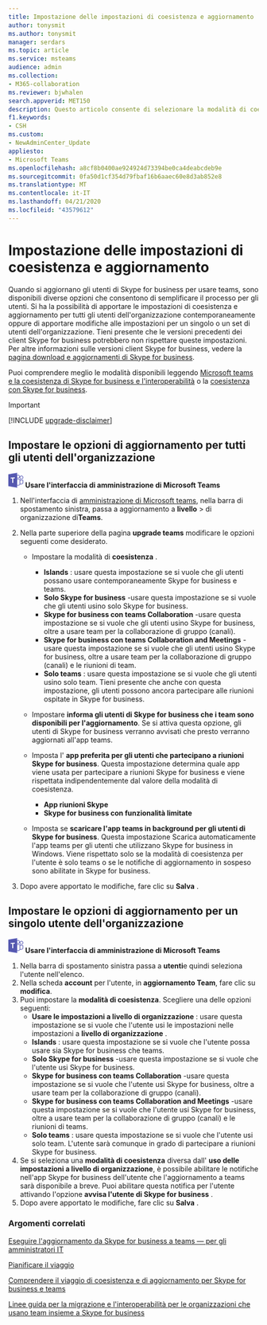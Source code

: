 ```yaml
---
title: Impostazione delle impostazioni di coesistenza e aggiornamento
author: tonysmit
ms.author: tonysmit
manager: serdars
ms.topic: article
ms.service: msteams
audience: admin
ms.collection:
- M365-collaboration
ms.reviewer: bjwhalen
search.appverid: MET150
description: Questo articolo consente di selezionare la modalità di coesistenza e impostare altre impostazioni di coesistenza.
f1.keywords:
- CSH
ms.custom:
- NewAdminCenter_Update
appliesto:
- Microsoft Teams
ms.openlocfilehash: a8cf8b0400ae924924d73394be0ca4deabcdeb9e
ms.sourcegitcommit: 0fa50d1cf354d79fbaf16b6aaec60e8d3ab852e8
ms.translationtype: MT
ms.contentlocale: it-IT
ms.lasthandoff: 04/21/2020
ms.locfileid: "43579612"
---
```

# <a name="setting-your-coexistence-and-upgrade-settings"></a>Impostazione delle impostazioni di coesistenza e aggiornamento


Quando si aggiornano gli utenti di Skype for business per usare teams, sono disponibili diverse opzioni che consentono di semplificare il processo per gli utenti. Si ha la possibilità di apportare le impostazioni di coesistenza e aggiornamento per tutti gli utenti dell'organizzazione contemporaneamente oppure di apportare modifiche alle impostazioni per un singolo o un set di utenti dell'organizzazione. Tieni presente che le versioni precedenti dei client Skype for business potrebbero non rispettare queste impostazioni. Per altre informazioni sulle versioni client Skype for business, vedere la [pagina download e aggiornamenti di Skype for business](https://docs.microsoft.com/skypeforbusiness/software-updates). 

Puoi comprendere meglio le modalità disponibili leggendo [Microsoft teams e la coesistenza di Skype for business e l'interoperabilità](teams-and-skypeforbusiness-coexistence-and-interoperability.md) o la [coesistenza con Skype for business](coexistence-chat-calls-presence.md).  

> [!IMPORTANT]
> [!INCLUDE [upgrade-disclaimer](includes/upgrade-disclaimer.md)]


## <a name="set-upgrade-options-for-all-users-in-your-organization"></a>Impostare le opzioni di aggiornamento per tutti gli utenti dell'organizzazione

![Icona che mostra il logo di Microsoft Teams](media/teams-logo-30x30.png) **Usare l'interfaccia di amministrazione di Microsoft Teams**

1. Nell'interfaccia di [amministrazione di Microsoft teams](https://admin.teams.microsoft.com/), nella barra di spostamento sinistra, passa a aggiornamento a **livello** > di organizzazione di**Teams**. 

2. Nella parte superiore della pagina **upgrade teams** modificare le opzioni seguenti come desiderato.
    - Impostare la modalità di **coesistenza** .
        - **Islands** : usare questa impostazione se si vuole che gli utenti possano usare contemporaneamente Skype for business e teams.
        - **Solo Skype for business** -usare questa impostazione se si vuole che gli utenti usino solo Skype for business.
        - **Skype for business con teams Collaboration** -usare questa impostazione se si vuole che gli utenti usino Skype for business, oltre a usare team per la collaborazione di gruppo (canali).
        - **Skype for business con teams Collaboration and Meetings** -usare questa impostazione se si vuole che gli utenti usino Skype for business, oltre a usare team per la collaborazione di gruppo (canali) e le riunioni di team.
        - **Solo teams** : usare questa impostazione se si vuole che gli utenti usino solo team. Tieni presente che anche con questa impostazione, gli utenti possono ancora partecipare alle riunioni ospitate in Skype for business.
        
    - Impostare **informa gli utenti di Skype for business che i team sono disponibili per l'aggiornamento**. Se si attiva questa opzione, gli utenti di Skype for business verranno avvisati che presto verranno aggiornati all'app teams.
    - Imposta l' **app preferita per gli utenti che partecipano a riunioni Skype for business**. Questa impostazione determina quale app viene usata per partecipare a riunioni Skype for business e viene rispettata indipendentemente dal valore della modalità di coesistenza.
      - **App riunioni Skype**
      - **Skype for business con funzionalità limitate**
    - Imposta se **scaricare l'app teams in background per gli utenti di Skype for business**.  Questa impostazione Scarica automaticamente l'app teams per gli utenti che utilizzano Skype for business in Windows. Viene rispettato solo se la modalità di coesistenza per l'utente è solo teams o se le notifiche di aggiornamento in sospeso sono abilitate in Skype for business.
3. Dopo avere apportato le modifiche, fare clic su **Salva** .

## <a name="set-upgrade-options-for-a-single-user-in-your-organization"></a>Impostare le opzioni di aggiornamento per un singolo utente dell'organizzazione

![Icona che mostra il logo di Microsoft Teams](media/teams-logo-30x30.png) **Usare l'interfaccia di amministrazione di Microsoft Teams**

1. Nella barra di spostamento sinistra passa a **utenti**e quindi seleziona l'utente nell'elenco. 
2. Nella scheda **account** per l'utente, in **aggiornamento Team**, fare clic su **modifica**.
3. Puoi impostare la **modalità di coesistenza**. Scegliere una delle opzioni seguenti:
     - **Usare le impostazioni a livello di organizzazione** : usare questa impostazione se si vuole che l'utente usi le impostazioni nelle impostazioni a **livello di organizzazione** . 
     - **Islands** : usare questa impostazione se si vuole che l'utente possa usare sia Skype for business che teams. 
     - **Solo Skype for business** -usare questa impostazione se si vuole che l'utente usi Skype for business.
     - **Skype for business con teams Collaboration** -usare questa impostazione se si vuole che l'utente usi Skype for business, oltre a usare team per la collaborazione di gruppo (canali).
      - **Skype for business con teams Collaboration and Meetings** -usare questa impostazione se si vuole che l'utente usi Skype for business, oltre a usare team per la collaborazione di gruppo (canali) e le riunioni di teams.
     - **Solo teams** : usare questa impostazione se si vuole che l'utente usi solo team. L'utente sarà comunque in grado di partecipare a riunioni Skype for business.
4. Se si seleziona una **modalità di coesistenza** diversa dall' **uso delle impostazioni a livello di organizzazione**, è possibile abilitare le notifiche nell'app Skype for business dell'utente che l'aggiornamento a teams sarà disponibile a breve. Puoi abilitare questa notifica per l'utente attivando l'opzione **avvisa l'utente di Skype for business** .
5. Dopo avere apportato le modifiche, fare clic su **Salva** .

### <a name="related-topics"></a>Argomenti correlati
[Eseguire l'aggiornamento da Skype for business a teams — per gli amministratori IT](upgrade-to-teams-on-prem-overview.md)

[Pianificare il viaggio](upgrade-plan-journey.md)

[Comprendere il viaggio di coesistenza e di aggiornamento per Skype for business e teams](upgrade-and-coexistence-of-skypeforbusiness-and-teams.md)

[Linee guida per la migrazione e l'interoperabilità per le organizzazioni che usano team insieme a Skype for business](migration-interop-guidance-for-teams-with-skype.md)
